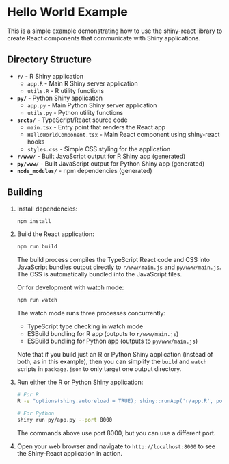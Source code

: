 # Hello World Example

This is a simple example demonstrating how to use the shiny-react library to create React components that communicate with Shiny applications.

## Directory Structure

- **`r/`** - R Shiny application
  - `app.R` - Main R Shiny server application
  - `utils.R` - R utility functions
- **`py/`** - Python Shiny application
  - `app.py` - Main Python Shiny server application
  - `utils.py` - Python utility functions
- **`srcts/`** - TypeScript/React source code
  - `main.tsx` - Entry point that renders the React app
  - `HelloWorldComponent.tsx` - Main React component using shiny-react hooks
  - `styles.css` - Simple CSS styling for the application
- **`r/www/`** - Built JavaScript output for R Shiny app (generated)
- **`py/www/`** - Built JavaScript output for Python Shiny app (generated)
- **`node_modules/`** - npm dependencies (generated)

## Building

1. Install dependencies:
   ```bash
   npm install
   ```

2. Build the React application:
   ```bash
   npm run build
   ```

   The build process compiles the TypeScript React code and CSS into JavaScript bundles output directly to `r/www/main.js` and `py/www/main.js`. The CSS is automatically bundled into the JavaScript files.

   Or for development with watch mode:
   ```bash
   npm run watch
   ```

   The watch mode runs three processes concurrently:
   - TypeScript type checking in watch mode
   - ESBuild bundling for R app (outputs to `r/www/main.js`)
   - ESBuild bundling for Python app (outputs to `py/www/main.js`)

   Note that if you build just an R or Python Shiny application (instead of both, as in this example), then you can simplify the `build` and `watch` scripts in `package.json` to only target one output directory.

3. Run either the R or Python Shiny application:

   ```bash
   # For R
   R -e "options(shiny.autoreload = TRUE); shiny::runApp('r/app.R', port=8000)"
   
   # For Python
   shiny run py/app.py --port 8000
   ```

   The commands above use port 8000, but you can use a different port.

4. Open your web browser and navigate to `http://localhost:8000` to see the Shiny-React application in action.
